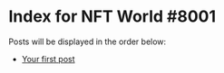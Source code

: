 # Index for NFT World #8001
Posts will be displayed in the order below:

- [Your first post](./001-first.md)

